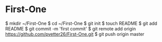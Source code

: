 First-One
=========
$ mkdir ~/First-One
$ cd ~/First-One
$ git init
$ touch README
$ git add README
$ git commit -m 'first commit'
$ git remote add origin https://github.com/pvetter26/First-One.git
$ git push origin master
